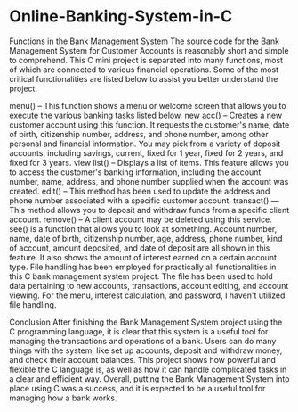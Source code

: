 # Online-Banking-System-in-C
Functions in the Bank Management System
The source code for the Bank Management System for Customer Accounts is reasonably short and simple to comprehend. This C mini project is separated into many functions, most of which are connected to various financial operations. Some of the most critical functionalities are listed below to assist you better understand the project.

menu() – This function shows a menu or welcome screen that allows you to execute the various banking tasks listed below.
new acc() – Creates a new customer account using this function. It requests the customer's name, date of birth, citizenship number, address, and phone number, among other personal and financial information. You may pick from a variety of deposit accounts, including savings, current, fixed for 1 year, fixed for 2 years, and fixed for 3 years.
view list() – Displays a list of items. This feature allows you to access the customer's banking information, including the account number, name, address, and phone number supplied when the account was created.
edit() – This method has been used to update the address and phone number associated with a specific customer account.
transact() — This method allows you to deposit and withdraw funds from a specific client account.
remove() – A client account may be deleted using this service.
see() is a function that allows you to look at something. Account number, name, date of birth, citizenship number, age, address, phone number, kind of account, amount deposited, and date of deposit are all shown in this feature. It also shows the amount of interest earned on a certain account type.
File handling has been employed for practically all functionalities in this C bank management system project. The file has been used to hold data pertaining to new accounts, transactions, account editing, and account viewing. For the menu, interest calculation, and password, I haven't utilized file handling.

Conclusion
After finishing the Bank Management System project using the C programming language, it is clear that this system is a useful tool for managing the transactions and operations of a bank. Users can do many things with the system, like set up accounts, deposit and withdraw money, and check their account balances. This project shows how powerful and flexible the C language is, as well as how it can handle complicated tasks in a clear and efficient way. Overall, putting the Bank Management System into place using C was a success, and it is expected to be a useful tool for managing how a bank works.
